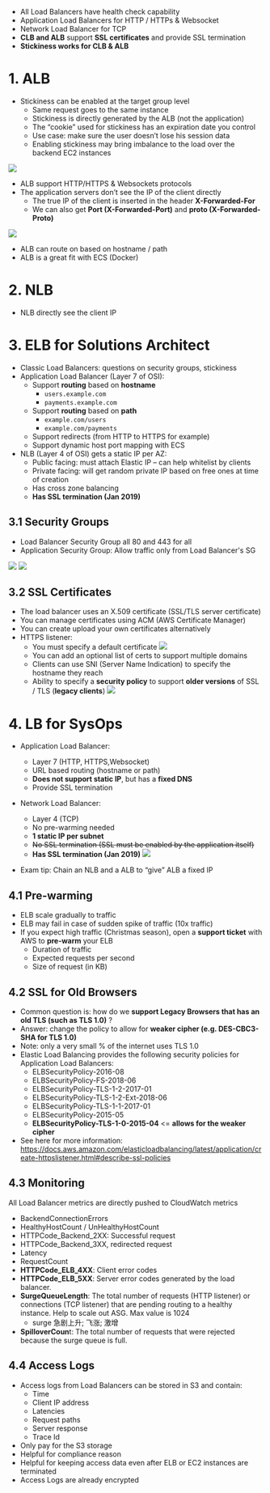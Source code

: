 -  All Load Balancers have health check capability
- Application Load Balancers for HTTP / HTTPs & Websocket
- Network Load Balancer for TCP
- **CLB and ALB** support **SSL certificates** and provide SSL termination
- **Stickiness works for CLB & ALB**



# 1. ALB

- Stickiness can be enabled at the target group level
  - Same request goes to the same instance
  - Stickiness is directly generated by the ALB (not the application)
  - The “cookie” used for stickiness has an expiration date you control
  - Use case: make sure the user doesn’t lose his session data
  - Enabling stickiness may bring imbalance to the load over the backend EC2 instances
  
![](https://i.loli.net/2019/08/20/YyhSITpow1LRCVa.png)

- ALB support HTTP/HTTPS & Websockets protocols
- The application servers don’t see the IP of the client directly
  - The true IP of the client is inserted in the header **X-Forwarded-For**
  - We can also get **Port (X-Forwarded-Port)** and **proto (X-Forwarded-Proto)**
  
![](https://i.loli.net/2019/08/20/7mPWhvyFa9Srtsb.png)

- ALB can route on based on hostname / path
- ALB is a great fit with ECS (Docker)

# 2. NLB
- NLB directly see the client IP

# 3. ELB for Solutions Architect
- Classic Load Balancers: questions on security groups, stickiness
- Application Load Balancer (Layer 7 of OSI):
  - Support **routing** based on **hostname**
    - `users.example.com `
    - `payments.example.com`
  - Support **routing** based on **path** 
    - `example.com/users `
    - `example.com/payments`
  - Support redirects (from HTTP to HTTPS for example)
  - Support dynamic host port mapping with ECS
- NLB (Layer 4 of OSI) gets a static IP per AZ:
  - Public facing: must attach Elastic IP – can help whitelist by clients
  - Private facing: will get random private IP based on free ones at time of creation
  - Has cross zone balancing
  - **Has SSL termination (Jan 2019)**
  
## 3.1 Security Groups
- Load Balancer Security Group all 80 and 443 for all
- Application Security Group: Allow traffic only from Load Balancer's SG

![](https://i.loli.net/2019/08/20/lDrYmJuT4pISALk.png)
![](https://i.loli.net/2019/08/20/SLTO1qsvBI7DFN4.png)

## 3.2 SSL Certificates

- The load balancer uses an X.509 certificate (SSL/TLS server certificate)
- You can manage certificates using ACM (AWS Certificate Manager)
- You can create upload your own certificates alternatively
- HTTPS listener:
  - You must specify a default certificate
    ![](https://i.loli.net/2019/08/20/mECSltvpfc8PFiJ.png)
  - You can add an optional list of certs to support multiple domains
  - Clients can use SNI (Server Name Indication) to specify the hostname they reach
  - Ability to specify a **security policy** to support **older versions** of SSL / TLS (**legacy clients**)
    ![](https://i.loli.net/2019/08/20/iVHgYafFIRtLCK2.png)



# 4. LB for SysOps

- Application Load Balancer:
  - Layer 7 (HTTP, HTTPS,Websocket)
  - URL based routing (hostname or path)
  - **Does not support static IP**, but has a **fixed DNS**
  - Provide SSL termination
- Network Load Balancer:
  - Layer 4 (TCP)
  - No pre-warming needed
  - **1 static IP per subnet**
  - ~~No SSL termination (SSL must be enabled by the application itself)~~
  - **Has SSL termination (Jan 2019)**
    ![](https://i.loli.net/2019/08/20/hPSgEBq3Mk8Vtu4.png)

- Exam tip: Chain an NLB and a ALB to “give” ALB a fixed IP

## 4.1 Pre-warming
- ELB scale gradually to traffic
- ELB may fail in case of sudden spike of traffic (10x traffic)
- If you expect high traffic (Christmas season), open a **support ticket** with AWS to **pre-warm** your ELB
  - Duration of traffic
  - Expected requests per second
  - Size of request (in KB)

## 4.2 SSL for Old Browsers
- Common question is: how do we **support Legacy Browsers that has an old TLS (such as TLS 1.0)** ?
- Answer: change the policy to allow for **weaker cipher (e.g. DES-CBC3-SHA for TLS 1.0)**
- Note: only a very small % of the internet uses TLS 1.0
- Elastic Load Balancing provides the following security policies for Application Load Balancers:
  - ELBSecurityPolicy-2016-08
  - ELBSecurityPolicy-FS-2018-06
  - ELBSecurityPolicy-TLS-1-2-2017-01
  - ELBSecurityPolicy-TLS-1-2-Ext-2018-06
  - ELBSecurityPolicy-TLS-1-1-2017-01
  - ELBSecurityPolicy-2015-05
  - **ELBSecurityPolicy-TLS-1-0-2015-04**  <= **allows for the weaker cipher**
- See here for more information: https://docs.aws.amazon.com/elasticloadbalancing/latest/application/create-httpslistener.html#describe-ssl-policies

## 4.3 Monitoring
All Load Balancer metrics are directly pushed to CloudWatch metrics

- BackendConnectionErrors 
- HealthyHostCount / UnHealthyHostCount
- HTTPCode_Backend_2XX: Successful request
- HTTPCode_Backend_3XX, redirected request
- Latency
- RequestCount
- **HTTPCode_ELB_4XX**: Client error codes
- **HTTPCode_ELB_5XX**: Server error codes generated by the load balancer.
- **SurgeQueueLength**: The total number of requests (HTTP listener) or connections (TCP listener) that are pending routing to a healthy instance. Help to scale out ASG. Max value is 1024
  - surge 急剧上升; 飞涨; 激增
- **SpilloverCoun**t: The total number of requests that were rejected because the surge queue is full.

## 4.4 Access Logs
- Access logs from Load Balancers can be stored in S3 and contain:
  - Time
  - Client IP address
  - Latencies
  - Request paths
  - Server response
  - Trace Id
- Only pay for the S3 storage
- Helpful for compliance reason
- Helpful for keeping access data even after ELB or EC2 instances are terminated
- Access Logs are already encrypted



























































